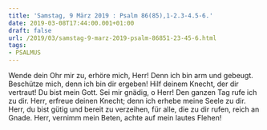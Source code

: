 ```yaml
---
title: 'Samstag, 9 März 2019 : Psalm 86(85),1-2.3-4.5-6.'
date: 2019-03-08T17:44:00.001+01:00
draft: false
url: /2019/03/samstag-9-marz-2019-psalm-86851-23-45-6.html
tags: 
- PSALMUS
---
```


Wende dein Ohr mir zu, erhöre mich, Herr! Denn ich bin arm und gebeugt. Beschütze mich, denn ich bin dir ergeben! Hilf deinem Knecht, der dir vertraut! Du bist mein Gott. Sei mir gnädig, o Herr! Den ganzen Tag rufe ich zu dir. Herr, erfreue deinen Knecht; denn ich erhebe meine Seele zu dir. Herr, du bist gütig und bereit zu verzeihen, für alle, die zu dir rufen, reich an Gnade. Herr, vernimm mein Beten, achte auf mein lautes Flehen!